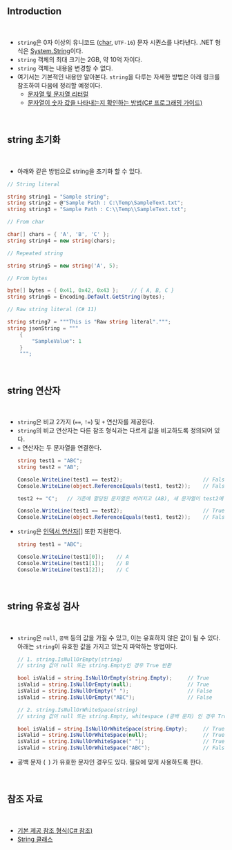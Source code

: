 ## Introduction

<br>

- `string`은 0자 이상의 유니코드 ([char](https://peponi-paradise.tistory.com/entry/C-Language-%EB%AC%B8%EC%9E%90%ED%98%95-char), `UTF-16`) 문자 시퀀스를 나타낸다. .NET 형식은 [System.String](https://learn.microsoft.com/ko-kr/dotnet/api/system.string?view=net-7.0)이다.
- `string` 객체의 최대 크기는 2GB, 약 10억 자이다.
- `string` 객체는 내용을 변경할 수 없다.
- 여기서는 기본적인 내용만 알아본다. `string`을 다루는 자세한 방법은 아래 링크를 참조하여 다음에 정리할 예정이다.
    - [문자열 및 문자열 리터럴](https://learn.microsoft.com/ko-kr/dotnet/csharp/programming-guide/strings/)
    - [문자열이 숫자 값을 나타내는지 확인하는 방법(C# 프로그래밍 가이드)](https://learn.microsoft.com/ko-kr/dotnet/csharp/programming-guide/strings/how-to-determine-whether-a-string-represents-a-numeric-value)

<br>

## string 초기화

<br>

- 아래와 같은 방법으로 string을 초기화 할 수 있다.

```cs
// String literal

string string1 = "Sample string";
string string2 = @"Sample Path : C:\Temp\SampleText.txt";
string string3 = "Sample Path : C:\\Temp\\SampleText.txt";
```
```cs
// From char

char[] chars = { 'A', 'B', 'C' };
string string4 = new string(chars);
```
```cs
// Repeated string

string string5 = new string('A', 5);
```
```cs
// From bytes

byte[] bytes = { 0x41, 0x42, 0x43 };    // { A, B, C }
string string6 = Encoding.Default.GetString(bytes);
```
```cs
// Raw string literal (C# 11)

string string7 = """This is "Raw string literal".""";
string jsonString = """
    {
        "SampleValue": 1
    }
    """;
```

<br>

## string 연산자

<br>

- `string`은 비교 2가지 (`==`, `!=`) 및 `+` 연산자를 제공한다.
- `string`의 비교 연산자는 다른 참조 형식과는 다르게 값을 비교하도록 정의되어 있다.
- `+` 연산자는 두 문자열을 연결한다. 
    ```cs
    string test1 = "ABC";
    string test2 = "AB";

    Console.WriteLine(test1 == test2);                          // False
    Console.WriteLine(object.ReferenceEquals(test1, test2));    // False

    test2 += "C";   // 기존에 할당된 문자열은 버려지고 (AB), 새 문자열이 test2에 할당된다 (ABC)

    Console.WriteLine(test1 == test2);                          // True
    Console.WriteLine(object.ReferenceEquals(test1, test2));    // False
    ```
- `string`은 [인덱서 연산자\[\]](https://learn.microsoft.com/ko-kr/dotnet/csharp/language-reference/operators/member-access-operators#indexer-operator-) 또한 지원한다.
    ```cs
    string test1 = "ABC";

    Console.WriteLine(test1[0]);    // A
    Console.WriteLine(test1[1]);    // B
    Console.WriteLine(test1[2]);    // C
    ```

<br>

## string 유효성 검사

<br>

- `string`은 `null`, `공백` 등의 값을 가질 수 있고, 이는 유효하지 않은 값이 될 수 있다.<br>아래는 `string`이 유효한 값을 가지고 있는지 파악하는 방법이다.
    ```cs
    // 1. string.IsNullOrEmpty(string)
    // string 값이 null 또는 string.Empty인 경우 True 반환

    bool isValid = string.IsNullOrEmpty(string.Empty);     // True
    isValid = string.IsNullOrEmpty(null);                  // True
    isValid = string.IsNullOrEmpty(" ");                   // False
    isValid = string.IsNullOrEmpty("ABC");                 // False
    ```
    ```cs
    // 2. string.IsNullOrWhiteSpace(string)
    // string 값이 null 또는 string.Empty, whitespace (공백 문자) 인 경우 True 반환

    bool isValid = string.IsNullOrWhiteSpace(string.Empty);     // True
    isValid = string.IsNullOrWhiteSpace(null);                  // True
    isValid = string.IsNullOrWhiteSpace(" ");                   // True
    isValid = string.IsNullOrWhiteSpace("ABC");                 // False
    ```
- 공백 문자 (` `) 가 유효한 문자인 경우도 있다. 필요에 맞게 사용하도록 한다.

<br>

## 참조 자료

<br>

- [기본 제공 참조 형식(C# 참조)](https://learn.microsoft.com/ko-kr/dotnet/csharp/language-reference/builtin-types/reference-types#the-string-type)
- [String 클래스](https://learn.microsoft.com/ko-kr/dotnet/api/system.string?view=net-7.0)